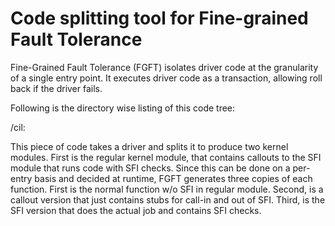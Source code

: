 Code splitting tool for Fine-grained Fault Tolerance
=====================================================

Fine-Grained Fault Tolerance (FGFT) isolates driver code at the granularity of a single entry point. It executes driver code as a transaction, allowing roll back if the driver fails. 

Following is the directory wise listing of this code tree:

/cil:

This piece of code takes a driver and splits it to produce two kernel modules. First is the regular kernel module, that contains callouts to the SFI module that runs code with SFI checks. Since this can be done on a per-entry basis and decided at runtime, FGFT generates three copies of each function. First is the normal function w/o SFI in regular module. Second, is a callout version that just contains stubs for call-in and out of SFI. Third, is the SFI version that does the actual job and contains SFI checks.









 



